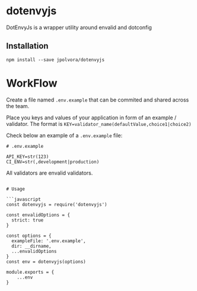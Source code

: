 # dotenvyjs

DotEnvyJs is a wrapper utility around envalid and dotconfig

## Installation

```shell
npm install --save jpolvora/dotenvyjs
```

# WorkFlow

Create a file named `.env.example` that can be commited and shared across the team.

Place you keys and values of your application in form of an example / validator.
The format is `KEY=validator_name(defaultValue,choice1|choice2)`

Check below an example of a `.env.example` file:

```env
# .env.example

API_KEY=str(123)
CI_ENV=str(,development|production)
```

All validators are envalid validators.

```

# Usage

```javascript
const dotenvyjs = require('dotenvyjs')

const envalidOptions = {
  strict: true
}

const options = {
  exampleFile: '.env.example',
  dir: __dirname,
  ...envalidOptions
}
const env = dotenvyjs(options)

module.exports = {
    ...env
}

```
